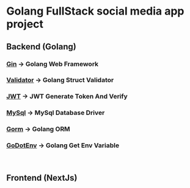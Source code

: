 # Golang FullStack social media app project

## Backend (Golang)
### [Gin](https://github.com/gin-gonic/gin) -> Golang Web Framework
### [Validator](https://github.com/go-playground/validator) -> Golang Struct Validator
### [JWT](https://github.com/golang-jwt/jwt) -> JWT Generate Token And Verify
### [MySql](https://github.com/go-sql-driver/mysql) -> MySql Database Driver
### [Gorm](https://gorm.io/) -> Golang ORM
### [GoDotEnv](https://github.com/joho/godotenv) -> Golang Get Env Variable

<br>

## Frontend (NextJs)

